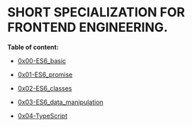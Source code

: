 # SHORT SPECIALIZATION FOR FRONTEND ENGINEERING.


**Table of content:**
- [0x00-ES6_basic](https://github.com/Demidorn/alx-frontend-javascript/tree/main/0x00-ES6_basic)

- [0x01-ES6_promise](https://github.com/Demidorn/alx-frontend-javascript/tree/main/0x01-ES6_promise)

- [0x02-ES6_classes](https://github.com/Demidorn/alx-frontend-javascript/tree/main/0x02-ES6_classes)

- [0x03-ES6_data_manipulation](https://github.com/Demidorn/alx-frontend-javascript/tree/main/0x03-ES6_data_manipulation)

- [0x04-TypeScript](https://github.com/Demidorn/alx-frontend-javascript/tree/main/0x04-TypeScript)

<!-- headings -->
<a id="Es6 Basic"></a>